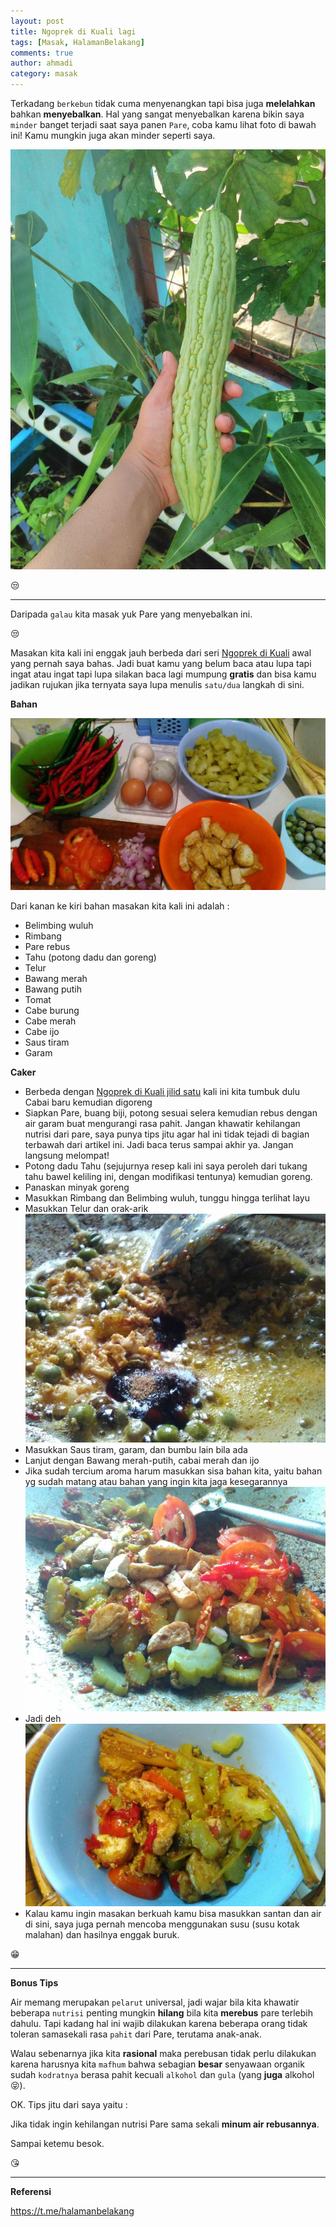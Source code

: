 ```yaml
---
layout: post
title: Ngoprek di Kuali lagi
tags: [Masak, HalamanBelakang]
comments: true
author: ahmadi
category: masak
--- 
```


Terkadang `berkebun` tidak cuma menyenangkan tapi bisa juga **melelahkan** bahkan **menyebalkan**. Hal yang sangat menyebalkan karena bikin saya `minder` banget terjadi saat saya panen `Pare`, coba kamu lihat foto di bawah ini! Kamu mungkin juga akan minder seperti saya.

![](/img/nk2-pare.jpg) 

😒

---

Daripada `galau` kita masak yuk Pare yang menyebalkan ini.

😒

Masakan kita kali ini enggak jauh berbeda dari seri [Ngoprek di Kuali](https://ahmadihamid.com/masak/Ngoprek-di-Kuali/)  awal yang pernah saya bahas. Jadi buat kamu yang belum baca atau lupa tapi ingat atau ingat tapi lupa silakan baca lagi mumpung **gratis** dan bisa kamu jadikan rujukan jika ternyata saya lupa menulis `satu/dua` langkah di sini.

**Bahan**

![](/img/nk2-bahan.jpg) 

Dari kanan ke kiri bahan masakan kita kali ini adalah :

- Belimbing wuluh
- Rimbang
- Pare rebus
- Tahu (potong dadu dan goreng)
- Telur
- Bawang merah
- Bawang putih
- Tomat
- Cabe burung
- Cabe merah
- Cabe ijo
- Saus tiram
- Garam

**Caker**

- Berbeda dengan [Ngoprek di Kuali jilid satu](https://ahmadihamid.com/masak/Ngoprek-di-Kuali/) kali ini kita tumbuk dulu Cabai baru kemudian digoreng
- Siapkan Pare, buang biji, potong sesuai selera kemudian rebus dengan air garam buat mengurangi rasa pahit. Jangan khawatir kehilangan nutrisi dari pare, saya punya tips jitu agar hal ini tidak tejadi di bagian terbawah dari artikel ini. Jadi baca terus sampai akhir ya. Jangan langsung melompat!
- Potong dadu Tahu (sejujurnya resep kali ini saya peroleh dari tukang tahu bawel keliling ini, dengan modifikasi tentunya) kemudian goreng.
- Panaskan minyak goreng
- Masukkan Rimbang dan Belimbing wuluh, tunggu hingga terlihat layu
- Masukkan Telur dan orak-arik
![](/img/nk2-awal.jpg) 
- Masukkan Saus tiram, garam, dan bumbu lain bila ada
- Lanjut dengan Bawang merah-putih, cabai merah dan ijo
- Jika sudah tercium aroma harum masukkan sisa bahan kita, yaitu bahan yg sudah matang atau bahan yang ingin kita jaga kesegarannya
![](/img/nk2-akhir.jpg)
- Jadi deh
![](/img/nk2-jadi.jpg)
- Kalau kamu ingin masakan berkuah kamu bisa masukkan santan dan air di sini, saya juga pernah mencoba menggunakan susu (susu kotak malahan) dan hasilnya enggak buruk.

😁

---

**Bonus Tips**

Air memang merupakan `pelarut` universal, jadi wajar bila kita khawatir beberapa `nutrisi` penting mungkin **hilang** bila kita **merebus** pare terlebih dahulu. Tapi kadang hal ini wajib dilakukan karena beberapa orang tidak toleran samasekali rasa `pahit` dari Pare, terutama anak-anak. 

Walau sebenarnya jika kita **rasional** maka perebusan tidak perlu dilakukan karena harusnya kita `mafhum` bahwa sebagian **besar** senyawaan organik sudah `kodratnya` berasa pahit kecuali `alkohol` dan `gula` (yang **juga** alkohol 😝). 

OK. Tips jitu dari saya yaitu : 

Jika tidak ingin kehilangan nutrisi Pare sama sekali **minum air rebusannya**. 

Sampai ketemu besok.

😘

---

**Referensi**

<https://t.me/halamanbelakang>
